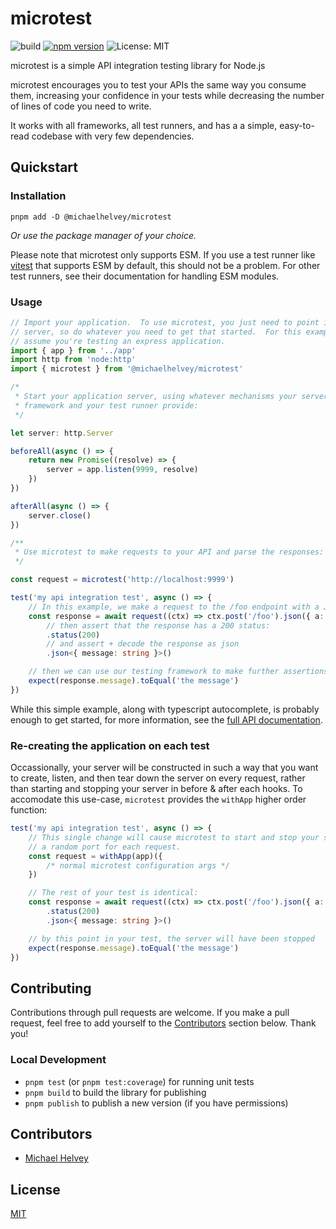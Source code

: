 # microtest

![build](https://github.com/michaelhelvey/microtest/actions/workflows/nodejs.yml/badge.svg)
[![npm version](https://badge.fury.io/js/%40michaelhelvey%2Fmicrotest.svg)](https://badge.fury.io/js/%40michaelhelvey%2Fmicrotest)
![License: MIT](https://img.shields.io/badge/License-MIT-blue.svg)

microtest is a simple API integration testing library for Node.js

microtest encourages you to test your APIs the same way you consume them,
increasing your confidence in your tests while decreasing the number of lines of
code you need to write.

It works with all frameworks, all test runners, and has a a simple, easy-to-read
codebase with very few dependencies.

## Quickstart

### Installation

```shell
pnpm add -D @michaelhelvey/microtest
```

_Or use the package manager of your choice._

Please note that microtest only supports ESM. If you use a test runner like
[vitest](https://vitest.dev) that supports ESM by default, this should not be a
problem. For other test runners, see their documentation for handling ESM
modules.

### Usage

```ts
// Import your application.  To use microtest, you just need to point it at a
// server, so do whatever you need to get that started.  For this example, we'll
// assume you're testing an express application.
import { app } from '../app'
import http from 'node:http'
import { microtest } from '@michaelhelvey/microtest'

/*
 * Start your application server, using whatever mechanisms your server
 * framework and your test runner provide:
 */

let server: http.Server

beforeAll(async () => {
	return new Promise((resolve) => {
		server = app.listen(9999, resolve)
	})
})

afterAll(async () => {
	server.close()
})

/**
 * Use microtest to make requests to your API and parse the responses:
 */

const request = microtest('http://localhost:9999')

test('my api integration test', async () => {
	// In this example, we make a request to the /foo endpoint with a JSON payload
	const response = await request((ctx) => ctx.post('/foo').json({ a: 'b' }))
		// then assert that the response has a 200 status:
		.status(200)
		// and assert + decode the response as json
		.json<{ message: string }>()

	// then we can use our testing framework to make further assertions
	expect(response.message).toEqual('the message')
})
```

While this simple example, along with typescript autocomplete, is probably
enough to get started, for more information, see the [full API
documentation](https://michaelhelvey.github.io/microtest/).

### Re-creating the application on each test

Occassionally, your server will be constructed in such a way that you want to
create, listen, and then tear down the server on every request, rather than
starting and stopping your server in before & after each hooks. To accomodate
this use-case, `microtest` provides the `withApp` higher order function:

```ts
test('my api integration test', async () => {
	// This single change will cause microtest to start and stop your server on
	// a random port for each request.
	const request = withApp(app)({
		/* normal microtest configuration args */
	})

	// The rest of your test is identical:
	const response = await request((ctx) => ctx.post('/foo').json({ a: 'b' }))
		.status(200)
		.json<{ message: string }>()

	// by this point in your test, the server will have been stopped
	expect(response.message).toEqual('the message')
})
```

## Contributing

Contributions through pull requests are welcome. If you make a pull request,
feel free to add yourself to the [Contributors](#contributors) section below.
Thank you!

### Local Development

-   `pnpm test` (or `pnpm test:coverage`) for running unit tests
-   `pnpm build` to build the library for publishing
-   `pnpm publish` to publish a new version (if you have permissions)

## Contributors

-   [Michael Helvey](https://michaelhelvey.dev)

## License

[MIT](./LICENSE.md)
